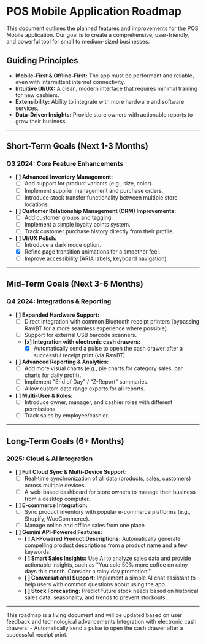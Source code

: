 # POS Mobile Application Roadmap

This document outlines the planned features and improvements for the POS Mobile application. Our goal is to create a comprehensive, user-friendly, and powerful tool for small to medium-sized businesses.

## Guiding Principles
- **Mobile-First & Offline-First:** The app must be performant and reliable, even with intermittent internet connectivity.
- **Intuitive UI/UX:** A clean, modern interface that requires minimal training for new cashiers.
- **Extensibility:** Ability to integrate with more hardware and software services.
- **Data-Driven Insights:** Provide store owners with actionable reports to grow their business.

---

## Short-Term Goals (Next 1-3 Months)

### Q3 2024: Core Feature Enhancements

- **[ ] Advanced Inventory Management:**
    - [ ] Add support for product variants (e.g., size, color).
    - [ ] Implement supplier management and purchase orders.
    - [ ] Introduce stock transfer functionality between multiple store locations.
- **[ ] Customer Relationship Management (CRM) Improvements:**
    - [ ] Add customer groups and tagging.
    - [ ] Implement a simple loyalty points system.
    - [ ] Track customer purchase history directly from their profile.
- **[ ] UI/UX Polish:**
    - [ ] Introduce a dark mode option.
    - [x] Refine page transition animations for a smoother feel.
    - [ ] Improve accessibility (ARIA labels, keyboard navigation).

---

## Mid-Term Goals (Next 3-6 Months)

### Q4 2024: Integrations & Reporting

- **[ ] Expanded Hardware Support:**
    - [ ] Direct integration with common Bluetooth receipt printers (bypassing RawBT for a more seamless experience where possible).
    - [ ] Support for external USB barcode scanners.
    - **[x] Integration with electronic cash drawers:**
        - [x] Automatically send a pulse to open the cash drawer after a successful receipt print (via RawBT).
- **[ ] Advanced Reporting & Analytics:**
    - [ ] Add more visual charts (e.g., pie charts for category sales, bar charts for daily profit).
    - [ ] Implement "End of Day" / "Z-Report" summaries.
    - [ ] Allow custom date range exports for all reports.
- **[ ] Multi-User & Roles:**
    - [ ] Introduce owner, manager, and cashier roles with different permissions.
    - [ ] Track sales by employee/cashier.

---

## Long-Term Goals (6+ Months)

### 2025: Cloud & AI Integration

- **[ ] Full Cloud Sync & Multi-Device Support:**
    - [ ] Real-time synchronization of all data (products, sales, customers) across multiple devices.
    - [ ] A web-based dashboard for store owners to manage their business from a desktop computer.
- **[ ] E-commerce Integration:**
    - [ ] Sync product inventory with popular e-commerce platforms (e.g., Shopify, WooCommerce).
    - [ ] Manage online and offline sales from one place.
- **[ ] Gemini API-Powered Features:**
    - **[ ] AI-Powered Product Descriptions:** Automatically generate compelling product descriptions from a product name and a few keywords.
    - **[ ] Smart Sales Insights:** Use AI to analyze sales data and provide actionable insights, such as "You sold 50% more coffee on rainy days this month. Consider a rainy day promotion."
    - **[ ] Conversational Support:** Implement a simple AI chat assistant to help users with common questions about using the app.
    - **[ ] Stock Forecasting:** Predict future stock needs based on historical sales data, seasonality, and trends to prevent stockouts.

---

This roadmap is a living document and will be updated based on user feedback and technological advancements.Integration with electronic cash drawers:
        - Automatically send a pulse to open the cash drawer after a successful receipt print.